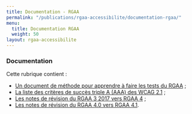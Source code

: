 ```yaml
---
title: Documentation - RGAA
permalink: "/publications/rgaa-accessibilite/documentation-rgaa/"
menu:
  title: Documentation RGAA
  weight: 50
layout: rgaa-accessibilite
---
```


### Documentation

Cette rubrique contient :

* [Un document de méthode pour apprendre à faire les tests du RGAA](methodologie.md) ; <!-- ref sur numerique.gouv /publications/rgaa-accessibilite/documentation-rgaa/methodologie-test/ -->
* [La liste des critères de succès triple A (AAA) des WCAG 2.1](annexe-aaa.md) ; <!-- ref sur numerique.gouv /publications/rgaa-accessibilite/documentation-rgaa/annexe-aaa/ -->
* [Les notes de révision du RGAA 3 2017 vers RGAA 4](notes-revision-rgaa3-rgaa4.md) ; <!-- ref sur numerique.gouv /publications/rgaa-accessibilite/documentation-rgaa/notes-revision-rgaa3-rgaa4.0/ -->
* [Les notes de révision du RGAA 4.0 vers RGAA 4.1](notes-revision-rgaa40-rgaa41.md). <!-- ref sur numerique.gouv /publications/rgaa-accessibilite/documentation-rgaa/notes-revision-rgaa4.0-rgaa4.1/ -->
